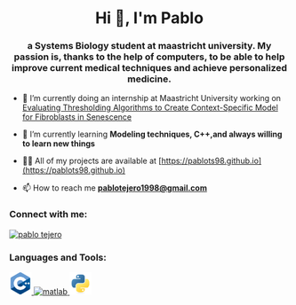 <h1 align="center">Hi 👋, I'm Pablo</h1>
<h3 align="center">a Systems Biology student at maastricht university. My passion is, thanks to the help of computers, to be able to help improve current medical techniques and achieve personalized medicine.</h3>

- 🔭 I’m currently doing an internship at Maastricht University working on [Evaluating Thresholding Algorithms to Create Context-Specific Model for Fibroblasts in Senescence](https://github.com/pablots98/Internship)

- 🌱 I’m currently learning **Modeling techniques, C++,and always willing to learn new things**

- 👨‍💻 All of my projects are available at [https://pablots98.github.io](https://pablots98.github.io)

- 📫 How to reach me **pablotejero1998@gmail.com**

<h3 align="left">Connect with me:</h3>
<p align="left">
<a href="https://linkedin.com/in/pablo tejero" target="blank"><img align="center" src="https://raw.githubusercontent.com/rahuldkjain/github-profile-readme-generator/master/src/images/icons/Social/linked-in-alt.svg" alt="pablo tejero" height="30" width="40" /></a>
</p>

<h3 align="left">Languages and Tools:</h3>
<p align="left"> <a href="https://www.w3schools.com/cpp/" target="_blank" rel="noreferrer"> <img src="https://raw.githubusercontent.com/devicons/devicon/master/icons/cplusplus/cplusplus-original.svg" alt="cplusplus" width="40" height="40"/> </a> <a href="https://www.mathworks.com/" target="_blank" rel="noreferrer"> <img src="https://upload.wikimedia.org/wikipedia/commons/2/21/Matlab_Logo.png" alt="matlab" width="40" height="40"/> </a> <a href="https://www.python.org" target="_blank" rel="noreferrer"> <img src="https://raw.githubusercontent.com/devicons/devicon/master/icons/python/python-original.svg" alt="python" width="40" height="40"/> </a> </p>

